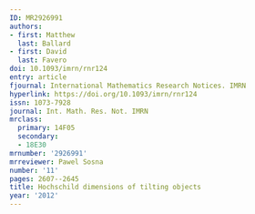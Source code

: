 ```yaml
---
ID: MR2926991
authors:
- first: Matthew
  last: Ballard
- first: David
  last: Favero
doi: 10.1093/imrn/rnr124
entry: article
fjournal: International Mathematics Research Notices. IMRN
hyperlink: https://doi.org/10.1093/imrn/rnr124
issn: 1073-7928
journal: Int. Math. Res. Not. IMRN
mrclass:
  primary: 14F05
  secondary:
  - 18E30
mrnumber: '2926991'
mrreviewer: Pawel Sosna
number: '11'
pages: 2607--2645
title: Hochschild dimensions of tilting objects
year: '2012'
---
```

